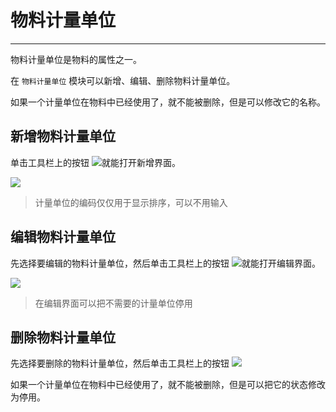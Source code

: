 # 物料计量单位

---

物料计量单位是物料的属性之一。

在 `物料计量单位` 模块可以新增、编辑、删除物料计量单位。

如果一个计量单位在物料中已经使用了，就不能被删除，但是可以修改它的名称。

## 新增物料计量单位

单击工具栏上的按钮 ![](/assets/02-04-01-01.jpg)就能打开新增界面。

![](/assets/02-04-01-02.jpg)

> 计量单位的编码仅仅用于显示排序，可以不用输入

## 编辑物料计量单位

先选择要编辑的物料计量单位，然后单击工具栏上的按钮 ![](/assets/02-04-01-03.jpg)就能打开编辑界面。

![](/assets/02-04-01-04.jpg)

> 在编辑界面可以把不需要的计量单位停用

## 删除物料计量单位

先选择要删除的物料计量单位，然后单击工具栏上的按钮 ![](/assets/02-04-01-05.jpg)

如果一个计量单位在物料中已经使用了，就不能被删除，但是可以把它的状态修改为停用。
